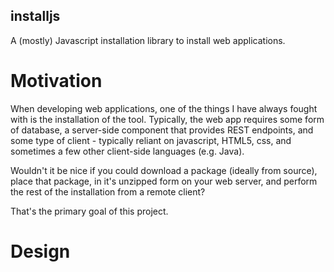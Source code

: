 installjs
--------------------------------

A (mostly) Javascript installation library to install web applications.

Motivation
================================
When developing web applications, one of the things I have always fought with
is the installation of the tool. Typically, the web app requires some form of
database, a server-side component that provides REST endpoints, and some type
of client - typically reliant on javascript, HTML5, css, and sometimes a few
other client-side languages (e.g. Java).

Wouldn't it be nice if you could download a package (ideally from source), place
that package, in it's unzipped form on your web server, and perform the rest of
the installation from a remote client?

That's the primary goal of this project.

Design
================================


